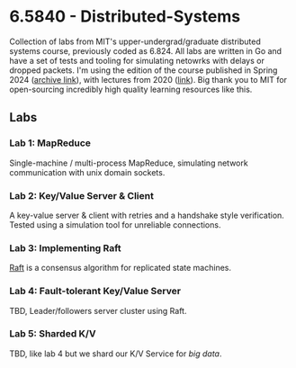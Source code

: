 # 6.5840 - Distributed-Systems

Collection of labs from MIT's upper-undergrad/graduate distributed systems course, previously coded as 6.824. All labs are written in Go and have a set of tests and tooling for simulating netowrks with delays or dropped packets. I'm using the edition of the course published in Spring 2024 ([archive link](http://nil.csail.mit.edu/6.5840/2024/)), with lectures from 2020 ([link](https://www.youtube.com/@6.824/videos)). Big thank you to MIT for open-sourcing incredibly high quality learning resources like this.

## Labs
### Lab 1: MapReduce
Single-machine / multi-process MapReduce, simulating network communication with unix domain sockets.

### Lab 2: Key/Value Server & Client
A key-value server & client with retries and a handshake style verification. Tested using a simulation tool for unreliable connections.

### Lab 3: Implementing Raft
[Raft](https://raft.github.io/raft.pdf) is a consensus algorithm for replicated state machines. 

### Lab 4: Fault-tolerant Key/Value Server
TBD, Leader/followers server cluster using Raft.

### Lab 5: Sharded K/V
TBD, like lab 4 but we shard our K/V Service for *big data*.

